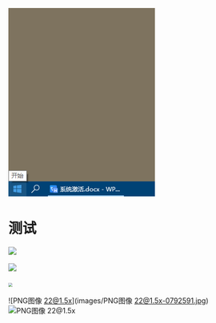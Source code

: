![图片5](images/%E5%9B%BE%E7%89%875.png)

# 测试

![](https://tva1.sinaimg.cn/large/e6c9d24ely1h1kvmdd52bj20sp0h7js9.jpg)

![](https://tva1.sinaimg.cn/large/e6c9d24ely1h1kxw7jv8sj20sp0h7js9.jpg)

<img src="https://tva1.sinaimg.cn/large/e6c9d24ely1h1ky3xy224j20sp0h7js9.jpg" style="zoom:50%;" />

![PNG图像 22@1.5x](images/PNG图像 22@1.5x-0792591.jpg)![PNG图像 22@1.5x](https://tva1.sinaimg.cn/large/e6c9d24ely1h1ky2swnojj208k0dn0sr.jpg)

